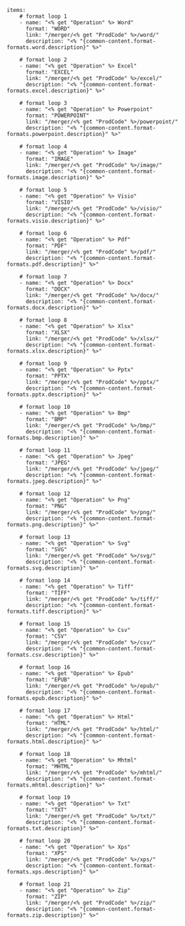     items: 
        # format loop 1
        - name: "<% get "Operation" %> Word"
          format: "WORD"
          link: "/merger/<% get "ProdCode" %>/word/"
          description: "<% "{common-content.format-formats.word.description}" %>"

        # format loop 2
        - name: "<% get "Operation" %> Excel"
          format: "EXCEL"
          link: "/merger/<% get "ProdCode" %>/excel/"
          description: "<% "{common-content.format-formats.excel.description}" %>"

        # format loop 3
        - name: "<% get "Operation" %> Powerpoint"
          format: "POWERPOINT"
          link: "/merger/<% get "ProdCode" %>/powerpoint/"
          description: "<% "{common-content.format-formats.powerpoint.description}" %>"

        # format loop 4
        - name: "<% get "Operation" %> Image"
          format: "IMAGE"
          link: "/merger/<% get "ProdCode" %>/image/"
          description: "<% "{common-content.format-formats.image.description}" %>"

        # format loop 5
        - name: "<% get "Operation" %> Visio"
          format: "VISIO"
          link: "/merger/<% get "ProdCode" %>/visio/"
          description: "<% "{common-content.format-formats.visio.description}" %>"
          
        # format loop 6
        - name: "<% get "Operation" %> Pdf"
          format: "PDF"
          link: "/merger/<% get "ProdCode" %>/pdf/"
          description: "<% "{common-content.format-formats.pdf.description}" %>"

        # format loop 7
        - name: "<% get "Operation" %> Docx"
          format: "DOCX"
          link: "/merger/<% get "ProdCode" %>/docx/"
          description: "<% "{common-content.format-formats.docx.description}" %>"

        # format loop 8
        - name: "<% get "Operation" %> Xlsx"
          format: "XLSX"
          link: "/merger/<% get "ProdCode" %>/xlsx/"
          description: "<% "{common-content.format-formats.xlsx.description}" %>"

        # format loop 9
        - name: "<% get "Operation" %> Pptx"
          format: "PPTX"
          link: "/merger/<% get "ProdCode" %>/pptx/"
          description: "<% "{common-content.format-formats.pptx.description}" %>"

        # format loop 10
        - name: "<% get "Operation" %> Bmp"
          format: "BMP"
          link: "/merger/<% get "ProdCode" %>/bmp/"
          description: "<% "{common-content.format-formats.bmp.description}" %>"

        # format loop 11
        - name: "<% get "Operation" %> Jpeg"
          format: "JPEG"
          link: "/merger/<% get "ProdCode" %>/jpeg/"
          description: "<% "{common-content.format-formats.jpeg.description}" %>"

        # format loop 12
        - name: "<% get "Operation" %> Png"
          format: "PNG"
          link: "/merger/<% get "ProdCode" %>/png/"
          description: "<% "{common-content.format-formats.png.description}" %>"

        # format loop 13
        - name: "<% get "Operation" %> Svg"
          format: "SVG"
          link: "/merger/<% get "ProdCode" %>/svg/"
          description: "<% "{common-content.format-formats.svg.description}" %>"

        # format loop 14
        - name: "<% get "Operation" %> Tiff"
          format: "TIFF"
          link: "/merger/<% get "ProdCode" %>/tiff/"
          description: "<% "{common-content.format-formats.tiff.description}" %>"

        # format loop 15
        - name: "<% get "Operation" %> Csv"
          format: "CSV"
          link: "/merger/<% get "ProdCode" %>/csv/"
          description: "<% "{common-content.format-formats.csv.description}" %>"

        # format loop 16
        - name: "<% get "Operation" %> Epub"
          format: "EPUB"
          link: "/merger/<% get "ProdCode" %>/epub/"
          description: "<% "{common-content.format-formats.epub.description}" %>"

        # format loop 17
        - name: "<% get "Operation" %> Html"
          format: "HTML"
          link: "/merger/<% get "ProdCode" %>/html/"
          description: "<% "{common-content.format-formats.html.description}" %>"

        # format loop 18
        - name: "<% get "Operation" %> Mhtml"
          format: "MHTML"
          link: "/merger/<% get "ProdCode" %>/mhtml/"
          description: "<% "{common-content.format-formats.mhtml.description}" %>"

        # format loop 19
        - name: "<% get "Operation" %> Txt"
          format: "TXT"
          link: "/merger/<% get "ProdCode" %>/txt/"
          description: "<% "{common-content.format-formats.txt.description}" %>"

        # format loop 20
        - name: "<% get "Operation" %> Xps"
          format: "XPS"
          link: "/merger/<% get "ProdCode" %>/xps/"
          description: "<% "{common-content.format-formats.xps.description}" %>"

        # format loop 21
        - name: "<% get "Operation" %> Zip"
          format: "ZIP"
          link: "/merger/<% get "ProdCode" %>/zip/"
          description: "<% "{common-content.format-formats.zip.description}" %>"

  

